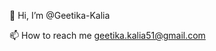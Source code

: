 👋 Hi, I’m @Geetika-Kalia

📫 How to reach me geetika.kalia51@gmail.com
<!---
GeetikaKaliaa/GeetikaKaliaa is a ✨ special ✨ repository because its `README.md` (this file) appears on your GitHub profile.
You can click the Preview link to take a look at your changes.
--->
